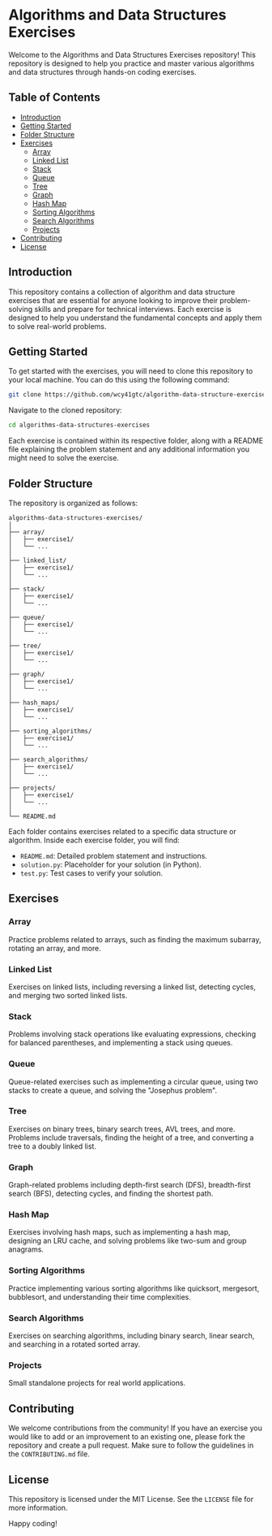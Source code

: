 # Algorithms and Data Structures Exercises

Welcome to the Algorithms and Data Structures Exercises repository! This repository is designed to help you practice and master various algorithms and data structures through hands-on coding exercises.

## Table of Contents
- [Introduction](#introduction)
- [Getting Started](#getting-started)
- [Folder Structure](#folder-structure)
- [Exercises](#exercises)
  - [Array](#array)
  - [Linked List](#linked-list)
  - [Stack](#stack)
  - [Queue](#queue)
  - [Tree](#tree)
  - [Graph](#graph)
  - [Hash Map](#hash-map)
  - [Sorting Algorithms](#sorting-algorithms)
  - [Search Algorithms](#search-algorithms)
  - [Projects](#projects)
- [Contributing](#contributing)
- [License](#license)

## Introduction

This repository contains a collection of algorithm and data structure exercises that are essential for anyone looking to improve their problem-solving skills and prepare for technical interviews. Each exercise is designed to help you understand the fundamental concepts and apply them to solve real-world problems.

## Getting Started

To get started with the exercises, you will need to clone this repository to your local machine. You can do this using the following command:

```bash
git clone https://github.com/wcy41gtc/algorithm-data-structure-exercises.git
```

Navigate to the cloned repository:

```bash
cd algorithms-data-structures-exercises
```

Each exercise is contained within its respective folder, along with a README file explaining the problem statement and any additional information you might need to solve the exercise.

## Folder Structure
The repository is organized as follows:

```
algorithms-data-structures-exercises/
│
├── array/
│   ├── exercise1/
│   └── ...
│
├── linked_list/
│   ├── exercise1/
│   └── ...
│
├── stack/
│   ├── exercise1/
│   └── ...
│
├── queue/
│   ├── exercise1/
│   └── ...
│
├── tree/
│   ├── exercise1/
│   └── ...
│
├── graph/
│   ├── exercise1/
│   └── ...
│
├── hash_maps/
│   ├── exercise1/
│   └── ...
│
├── sorting_algorithms/
│   ├── exercise1/
│   └── ...
│
├── search_algorithms/
│   ├── exercise1/
│   └── ...
│
├── projects/
│   ├── exercise1/
│   └── ...
│
└── README.md
```

Each folder contains exercises related to a specific data structure or algorithm. Inside each exercise folder, you will find:

- `README.md`: Detailed problem statement and instructions.
- `solution.py`: Placeholder for your solution (in Python).
- `test.py`: Test cases to verify your solution.

## Exercises

### Array

Practice problems related to arrays, such as finding the maximum subarray, rotating an array, and more.

### Linked List

Exercises on linked lists, including reversing a linked list, detecting cycles, and merging two sorted linked lists.

### Stack

Problems involving stack operations like evaluating expressions, checking for balanced parentheses, and implementing a stack using queues.

### Queue

Queue-related exercises such as implementing a circular queue, using two stacks to create a queue, and solving the "Josephus problem".

### Tree

Exercises on binary trees, binary search trees, AVL trees, and more. Problems include traversals, finding the height of a tree, and converting a tree to a doubly linked list.

### Graph

Graph-related problems including depth-first search (DFS), breadth-first search (BFS), detecting cycles, and finding the shortest path.

### Hash Map

Exercises involving hash maps, such as implementing a hash map, designing an LRU cache, and solving problems like two-sum and group anagrams.

### Sorting Algorithms

Practice implementing various sorting algorithms like quicksort, mergesort, bubblesort, and understanding their time complexities.

### Search Algorithms

Exercises on searching algorithms, including binary search, linear search, and searching in a rotated sorted array.

### Projects

Small standalone projects for real world applications.

## Contributing

We welcome contributions from the community! If you have an exercise you would like to add or an improvement to an existing one, please fork the repository and create a pull request. Make sure to follow the guidelines in the `CONTRIBUTING.md` file.

## License

This repository is licensed under the MIT License. See the `LICENSE` file for more information.

Happy coding!